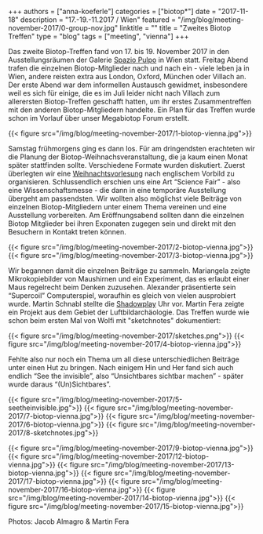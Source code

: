 +++
authors = ["anna-koeferle"]
categories = ["biotop*"]
date = "2017-11-18"
description = "17.-19.-11.2017 / Wien"
featured = "/img/blog/meeting-november-2017/0-group-nov.jpg"
linktitle = ""
title = "Zweites Biotop Treffen"
type = "blog"
tags = ["meeting", "vienna"]
+++

Das zweite Biotop-Treffen fand von 17. bis 19. November 2017 in den Ausstellungsräumen der Galerie [Spazio Pulpo](http://www.spaziopulpo.com) in Wien statt. Freitag Abend trafen die einzelnen Biotop-Mitglieder nach und nach ein - viele leben ja in Wien, andere reisten extra aus London, Oxford, München oder Villach an. Der erste Abend war dem informellen Austausch gewidmet, insbesondere weil es sich für einige, die es im Juli leider nicht nach Villach zum allerersten Biotop-Treffen geschafft hatten, um ihr erstes Zusammentreffen mit den anderen Biotop-Mitgliedern handelte. Ein Plan für das Treffen wurde schon im Vorlauf über unser Megabiotop Forum erstellt.

{{< figure src="/img/blog/meeting-november-2017/1-biotop-vienna.jpg">}}

Samstag frühmorgens ging es dann los. Für am dringendsten erachteten wir die Planung der Biotop-Weihnachsveranstaltung, die ja kaum einen Monat später stattfinden sollte. Verschiedene Formate wurden diskutiert. Zuerst überlegten wir eine [Weihnachtsvorlesung](http://www.rigb.org/christmas-lectures/watch) nach englischem Vorbild zu organisieren. Schlussendlich erschien uns eine Art “Science Fair” - also eine Wissenschaftsmesse - die dann in eine temporäre Ausstellung übergeht am passendsten. Wir wollten also möglichst viele Beiträge von einzelnen Biotop-Mitgliedern unter einem Thema vereinen und eine Ausstellung vorbereiten. Am Eröffnungsabend sollten dann die einzelnen Biotop Mitglieder bei ihren Exponaten zugegen sein und direkt mit den Besuchern in Kontakt treten können.


{{< figure src="/img/blog/meeting-november-2017/2-biotop-vienna.jpg">}}
{{< figure src="/img/blog/meeting-november-2017/3-biotop-vienna.jpg">}}

Wir begannen damit die einzelnen Beiträge zu sammeln. Mariangela zeigte Mikrokopiebilder von Maushirnen und ein Experiment, das es erlaubt einer Maus regelrecht beim Denken zuzusehen. Alexander präsentierte sein “Supercoil” Computerspiel, woraufhin es gleich von vielen ausprobiert wurde. Martin Schnabl stellte die [Shadowplay](http://www.breadedescalope.com/index.php/shadowplay-uhr-fuer-einen-salon) Uhr vor. Martin Fera zeigte ein Projekt aus dem Gebiet der Luftbildarchäologie. Das Treffen wurde wie schon beim ersten Mal von Wolfi mit "sketchnotes" dokumentiert:

{{< figure src="/img/blog/meeting-november-2017/sketches.png">}}
{{< figure src="/img/blog/meeting-november-2017/4-biotop-vienna.jpg">}}

Fehlte also nur noch ein Thema um all diese unterschiedlichen Beiträge unter einen Hut zu bringen. Nach einigem Hin und Her fand sich auch endlich “See the invisible”, also “Unsichtbares sichtbar machen” - später wurde daraus “(Un)Sichtbares”.

{{< figure src="/img/blog/meeting-november-2017/5-seetheinvisible.jpg">}}
{{< figure src="/img/blog/meeting-november-2017/7-biotop-vienna.jpg">}}
{{< figure src="/img/blog/meeting-november-2017/6-biotop-vienna.jpg">}}
{{< figure src="/img/blog/meeting-november-2017/8-sketchnotes.jpg">}}

{{< figure src="/img/blog/meeting-november-2017/9-biotop-vienna.jpg">}}
{{< figure src="/img/blog/meeting-november-2017/12-biotop-vienna.jpg">}}
{{< figure src="/img/blog/meeting-november-2017/13-biotop-vienna.jpg">}}
{{< figure src="/img/blog/meeting-november-2017/17-biotop-vienna.jpg">}}
{{< figure src="/img/blog/meeting-november-2017/16-biotop-vienna.jpg">}}
{{< figure src="/img/blog/meeting-november-2017/14-biotop-vienna.jpg">}}
{{< figure src="/img/blog/meeting-november-2017/15-biotop-vienna.jpg">}}

Photos: Jacob Almagro & Martin Fera
